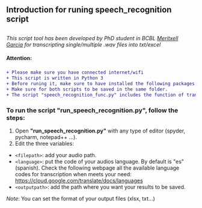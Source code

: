 ## Introduction for runing speech_recognition script <h2> 
*This script tool has been developed by PhD student in BCBL [Meritxell Garcia](https://www.bcbl.eu/es/conocenos/equipo/meritxell-garcia) for transcripting single/multiple .wav files into txt/excel*


#### Attention: <h3>
```diff
+ Please make sure you have connected internet/wifi
+ This script is written in Python 3
+ Before runing it, make sure to have installed the following packages: *numpy, speech_recognition, scipy, pandas*. 
+ Make sure for both scripts to be saved in the same folder. 
+ The script "speech_recognition_func.py" includes the function of transcription. The script "run_speech_recognition.py" is the one you need to run with your own .wav data
```
 
### To run the script **"run_speech_recognition.py"**, follow the steps:
1. Open **"run_speech_recognition.py"** with any type of editor (spyder, pycharm, notepad++ ...).
2. Edit the three variables:
  - `<filepath>`: add your audio path.
  - `<language>`: put the code of your audios language. By default is  "es"(spanish). Check the following webpage all the available language codes for transcription when meets your need:                  https://cloud.google.com/translate/docs/languages
  - `<outputpath>`: add the path where you want your results to be saved.

*Note*: You can set the format of your output files (xlsx, txt...)

